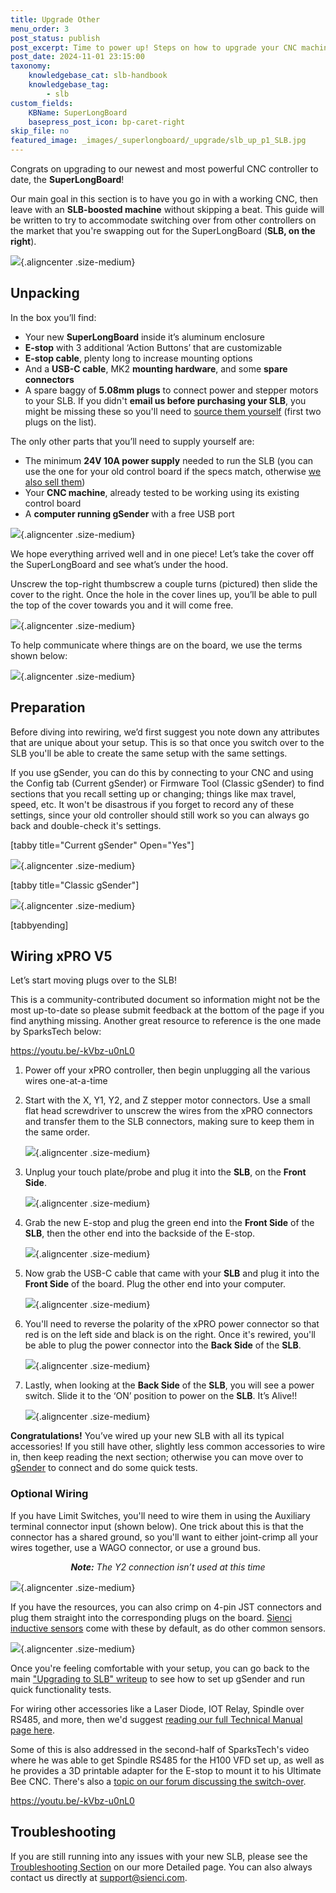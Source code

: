 ```yaml
---
title: Upgrade Other
menu_order: 3
post_status: publish
post_excerpt: Time to power up! Steps on how to upgrade your CNC machine from your old control system to the SuperLongBoard, like the xPRO V5.
post_date: 2024-11-01 23:15:00
taxonomy:
    knowledgebase_cat: slb-handbook
    knowledgebase_tag:
        - slb
custom_fields:
    KBName: SuperLongBoard
    basepress_post_icon: bp-caret-right
skip_file: no
featured_image: _images/_superlongboard/_upgrade/slb_up_p1_SLB.jpg
---
```


Congrats on upgrading to our newest and most powerful CNC controller to date, the **SuperLongBoard**!

Our main goal in this section is to have you go in with a working CNC, then leave with an **SLB-boosted machine** without skipping a beat. This guide will be written to try to accommodate switching over from other controllers on the market that you're swapping out for the SuperLongBoard (**SLB, on the right**).

![](/_images/_superlongboard/_upgrade/slb_up_p1_SLB.jpg){.aligncenter .size-medium}

## Unpacking

In the box you’ll find:

- Your new **SuperLongBoard** inside it’s aluminum enclosure
- **E-stop** with 3 additional ‘Action Buttons’ that are customizable
- **E-stop cable**, plenty long to increase mounting options
- And a **USB-C cable**, MK2 **mounting hardware**, and some **spare connectors**
- A spare baggy of **5.08mm plugs** to connect power and stepper motors to your SLB. If you didn't **email us before purchasing your SLB**, you might be missing these so you'll need to <a href="https://resources.sienci.com/view/slb-manual/#connectors-list" target="_blank" rel="noopener">source them yourself</a> (first two plugs on the list).

The only other parts that you’ll need to supply yourself are:

- The minimum **24V 10A power supply** needed to run the SLB (you can use the one for your old control board if the specs match, otherwise <a href="https://sienci.com/product/24v-12-5a-power-adapter-for-110vac/" target="_blank" rel="noopener">we also sell them</a>)
- Your **CNC machine**, already tested to be working using its existing control board
- A **computer running gSender** with a free USB port

![](/_images/_superlongboard/_upgrade/slb_up_p2_Box.jpg){.aligncenter .size-medium}

We hope everything arrived well and in one piece! Let’s take the cover off the SuperLongBoard and see what’s under the hood.

Unscrew the top-right thumbscrew a couple turns (pictured) then slide the cover to the right. Once the hole in the cover lines up, you’ll be able to pull the top of the cover towards you and it will come free.

![](/_images/_superlongboard/_upgrade/slb_up_p2_open.png){.aligncenter .size-medium}

To help communicate where things are on the board, we use the terms shown below:

![](/_images/_superlongboard/_upgrade/slb_up_p4_TopBottom.jpg){.aligncenter .size-medium}

## Preparation

Before diving into rewiring, we’d first suggest you note down any attributes that are unique about your setup. This is so that once you switch over to the SLB you'll be able to create the same setup with the same settings.

If you use gSender, you can do this by connecting to your CNC and using the Config tab (Current gSender) or Firmware Tool (Classic gSender) to find sections that you recall setting up or changing; things like max travel, speed, etc. It won't be disastrous if you forget to record any of these settings, since your old controller should still work so you can always go back and double-check it's settings.

[tabby title="Current gSender" Open="Yes"]

![](/_images/_superlongboard/_upgrade/slb_up_p3_FirmMaxTravel-newu.jpg){.aligncenter .size-medium}

[tabby title="Classic gSender"]

![](/_images/_superlongboard/_upgrade/slb_up_p3_FirmMaxTravel.jpg){.aligncenter .size-medium}

[tabbyending]

## Wiring xPRO V5

Let’s start moving plugs over to the SLB!

This is a community-contributed document so information might not be the most up-to-date so please submit feedback at the bottom of the page if you find anything missing. Another great resource to reference is the one made by SparksTech below:

https://youtu.be/-kVbz-u0nL0

1. Power off your xPRO controller, then begin unplugging all the various wires one-at-a-time
1. Start with the X, Y1, Y2, and Z stepper motor connectors. Use a small flat head screwdriver to unscrew the wires from the xPRO connectors and transfer them to the SLB connectors, making sure to keep them in the same order.

   ![](/_images/_superlongboard/_upgrade/slb_up_p7_Motors.jpg){.aligncenter .size-medium}
1. Unplug your touch plate/probe and plug it into the **SLB**, on the **Front Side**.

   ![](/_images/_superlongboard/_upgrade/slb_up_p8_Probe.jpg){.aligncenter .size-medium}
1. Grab the new E-stop and plug the green end into the **Front Side** of the **SLB**, then the other end into the backside of the E-stop.

   ![](/_images/_superlongboard/_upgrade/slb_up_p9_Estop.jpg){.aligncenter .size-medium}
1. Now grab the USB-C cable that came with your **SLB** and plug it into the **Front Side** of the board. Plug the other end into your computer.

   ![](/_images/_superlongboard/_upgrade/slb_up_p10_DoubleUSB.jpeg){.aligncenter .size-medium}
1. You'll need to reverse the polarity of the xPRO power connector so that red is on the left side and black is on the right. Once it's rewired, you'll be able to plug the power connector into the **Back Side** of the **SLB**.

   ![](/_images/_superlongboard/_upgrade/slb_up_p11_Power.jpg){.aligncenter .size-medium}
1. Lastly, when looking at the **Back Side** of the **SLB**, you will see a power switch. Slide it to the ‘ON’ position to power on the **SLB**. It’s Alive!!

   ![](/_images/_superlongboard/_upgrade/slb_up_p12_OnOff.jpg){.aligncenter .size-medium}

**Congratulations!** You’ve wired up your new SLB with all its typical accessories! If you still have other, slightly less common accessories to wire in, then keep reading the next section; otherwise you can move over to <a href="https://resources.sienci.com/view/slb-upgrading/#gSender" target="_blank" rel="noopener">gSender</a> to connect and do some quick tests.

### Optional Wiring

If you have Limit Switches, you'll need to wire them in using the Auxiliary terminal connector input (shown below). One trick about this is that the connector has a shared ground, so you'll want to either joint-crimp all your wires together, use a WAGO connector, or use a ground bus.

<p style="text-align: center;"><b><em>Note:</b> The Y2 connection isn’t used at this time</em></p>

![](/_images/_superlongboard/_upgrade/slb_up_p14_LimitSLB.jpg){.aligncenter .size-medium}

If you have the resources, you can also crimp on 4-pin JST connectors and plug them straight into the corresponding plugs on the board. <a href="https://sienci.com/product/inductive-sensor-kit-for-the-LongMill-mk2/" target="_blank" rel="noopener">Sienci inductive sensors</a> come with these by default, as do other common sensors.

![](/_images/_superlongboard/_upgrade/slb_up_p13_Limit.jpg){.aligncenter .size-medium}

Once you're feeling comfortable with your setup, you can go back to the main ["Upgrading to SLB" writeup](https://resources.sienci.com/view/slb-upgrading/#gsender) to see how to set up gSender and run quick functionality tests.

For wiring other accessories like a Laser Diode, IOT Relay, Spindle over RS485, and more, then we'd suggest <a href="https://resources.sienci.com/view/slb-manual/" target="_blank" rel="noopener">reading our full Technical Manual page here</a>.

Some of this is also addressed in the second-half of SparksTech's video where he was able to get Spindle RS485 for the H100 VFD set up, as well as he provides a 3D printable adapter for the E-stop to mount it to his Ultimate Bee CNC. There's also a <a href="https://forum.sienci.com/t/my-road-to-a-SuperLongBoard-from-xpro-v5/12877" target="_blank" rel="noopener">topic on our forum discussing the switch-over</a>.

https://youtu.be/-kVbz-u0nL0

## Troubleshooting

If you are still running into any issues with your new SLB, please see the <a href="https://resources.sienci.com/view/slb-manual/#troubleshooting">Troubleshooting Section</a> on our more Detailed page. You can also always contact us directly at <a href="mailto:support@sienci.com">support@sienci.com</a>.
